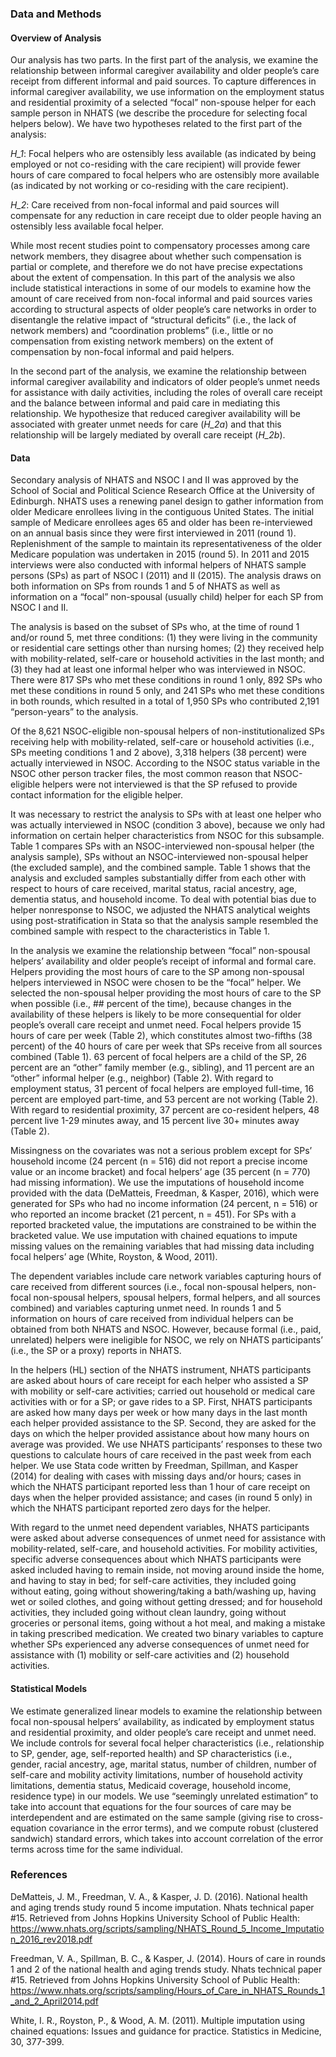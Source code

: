 ### Data and Methods

#### Overview of Analysis

Our analysis has two parts. In the first part of the analysis, we examine the relationship between informal caregiver availability and older people’s care receipt from different informal and paid sources. To capture differences in informal caregiver availability, we use information on the employment status and residential proximity of a selected “focal” non-spouse helper for each sample person in NHATS (we describe the procedure for selecting focal helpers below). We have two hypotheses related to the first part of the analysis: 

*H_1*: Focal helpers who are ostensibly less available (as indicated by being employed or not co-residing with the care recipient) will provide fewer hours of care compared to focal helpers who are ostensibly more available (as indicated by not working or co-residing with the care recipient).

*H_2*: Care received from non-focal informal and paid sources will compensate for any reduction in care receipt due to older people having an ostensibly less available focal helper.

While most recent studies point to compensatory processes among care network members, they disagree about whether such compensation is partial or complete, and therefore we do not have precise expectations about the extent of compensation. In this part of the analysis we also include statistical interactions in some of our models to examine how the amount of care received from non-focal informal and paid sources varies according to structural aspects of older people’s care networks in order to disentangle the relative impact of “structural deficits” (i.e., the lack of network members) and “coordination problems” (i.e., little or no compensation from existing network members) on the extent of compensation by non-focal informal and paid helpers. 

In the second part of the analysis, we examine the relationship between informal caregiver availability and indicators of older people’s unmet needs for assistance with daily activities, including the roles of overall care receipt and the balance between informal and paid care in mediating this relationship. We hypothesize that reduced caregiver availability will be associated with greater unmet needs for care (*H_2a*) and that this relationship will be largely mediated by overall care receipt (*H_2b*).

#### Data

Secondary analysis of NHATS and NSOC I and II was approved by the School of Social and Political Science Research Office at the University of Edinburgh. NHATS uses a renewing panel design to gather information from older Medicare enrollees living in the contiguous United States. The initial sample of Medicare enrollees ages 65 and older has been re-interviewed on an annual basis since they were first interviewed in 2011 (round 1). Replenishment of the sample to maintain its representativeness of the older Medicare population was undertaken in 2015 (round 5). In 2011 and 2015 interviews were also conducted with informal helpers of NHATS sample persons (SPs) as part of NSOC I (2011) and II (2015). The analysis draws on both information on SPs from rounds 1 and 5 of NHATS as well as information on a “focal” non-spousal (usually child) helper for each SP from NSOC I and II. 

The analysis is based on the subset of SPs who, at the time of round 1 and/or round 5, met three conditions: (1) they were living in the community or residential care settings other than nursing homes; (2) they received help with mobility-related, self-care or household activities in the last month; and (3) they had at least one informal helper who was interviewed in NSOC. There were 817 SPs who met these conditions in round 1 only, 892 SPs who met these conditions in round 5 only, and 241 SPs who met these conditions in both rounds, which resulted in a total of 1,950 SPs who contributed 2,191 “person-years” to the analysis.

Of the 8,621 NSOC-eligible non-spousal helpers of non-institutionalized SPs receiving help with mobility-related, self-care or household activities (i.e., SPs meeting conditions 1 and 2 above), 3,318 helpers (38 percent) were actually interviewed in NSOC. According to the NSOC status variable in the NSOC other person tracker files, the most common reason that NSOC-eligible helpers were not interviewed is that the SP refused to provide contact information for the eligible helper. 

It was necessary to restrict the analysis to SPs with at least one helper who was actually interviewed in NSOC (condition 3 above), because we only had information on certain helper characteristics from NSOC for this subsample. Table 1 compares SPs with an NSOC-interviewed non-spousal helper (the analysis sample), SPs without an NSOC-interviewed non-spousal helper (the excluded sample), and the combined sample. Table 1 shows that the analysis and excluded samples substantially differ from each other with respect to hours of care received, marital status, racial ancestry, age, dementia status, and household income. To deal with potential bias due to helper nonresponse to NSOC, we adjusted the NHATS analytical weights using post-stratification in Stata so that the analysis sample resembled the combined sample with respect to the characteristics in Table 1.

In the analysis we examine the relationship between “focal” non-spousal helpers’ availability and older people’s receipt of informal and formal care. Helpers providing the most hours of care to the SP among non-spousal helpers interviewed in NSOC were chosen to be the “focal” helper. We selected the non-spousal helper providing the most hours of care to the SP when possible (i.e., ## percent of the time), because changes in the availability of these helpers is likely to be more consequential for older people’s overall care receipt and unmet need. Focal helpers provide 15 hours of care per week (Table 2), which constitutes almost two-fifths (38 percent) of the 40 hours of care per week that SPs receive from all sources combined (Table 1). 63 percent of focal helpers are a child of the SP, 26 percent are an “other” family member (e.g., sibling), and 11 percent are an “other” informal helper (e.g., neighbor) (Table 2). With regard to employment status, 31 percent of focal helpers are employed full-time, 16 percent are employed part-time, and 53 percent are not working (Table 2). With regard to residential proximity, 37 percent are co-resident helpers, 48 percent live 1-29 minutes away, and 15 percent live 30+ minutes away (Table 2). 

Missingness on the covariates was not a serious problem except for SPs’ household income (24 percent (n = 516) did not report a precise income value or an income bracket) and focal helpers’ age (35 percent (n = 770) had missing information). We use the imputations of household income provided with the data (DeMatteis, Freedman, & Kasper, 2016), which were generated for SPs who had no income information (24 percent, n = 516) or who reported an income bracket (21 percent, n = 451). For SPs with a reported bracketed value, the imputations are constrained to be within the bracketed value. We use imputation with chained equations to impute missing values on the remaining variables that had missing data including focal helpers’ age (White, Royston, & Wood, 2011). 

The dependent variables include care network variables capturing hours of care received from different sources (i.e., focal non-spousal helpers, non-focal non-spousal helpers, spousal helpers, formal helpers, and all sources combined) and variables capturing unmet need. In rounds 1 and 5 information on hours of care received from individual helpers can be obtained from both NHATS and NSOC. However, because formal (i.e., paid, unrelated) helpers were ineligible for NSOC, we rely on NHATS participants’ (i.e., the SP or a proxy) reports in NHATS. 

In the helpers (HL) section of the NHATS instrument, NHATS participants are asked about hours of care receipt for each helper who assisted a SP with mobility or self-care activities; carried out household or medical care activities with or for a SP; or gave rides to a SP. First, NHATS participants are asked how many days per week or how many days in the last month each helper provided assistance to the SP. Second, they are asked for the days on which the helper provided assistance about how many hours on average was provided. We use NHATS participants’ responses to these two questions to calculate hours of care received in the past week from each helper. We use Stata code written by Freedman, Spillman, and Kasper (2014) for dealing with cases with missing days and/or hours; cases in which the NHATS participant reported less than 1 hour of care receipt on days when the helper provided assistance; and cases (in round 5 only) in which the NHATS participant reported zero days for the helper. 

With regard to the unmet need dependent variables, NHATS participants were asked about adverse consequences of unmet need for assistance with mobility-related, self-care, and household activities. For mobility activities, specific adverse consequences about which NHATS participants were asked included having to remain inside, not moving around inside the home, and having to stay in bed; for self-care activities, they included going without eating, going without showering/taking a bath/washing up, having wet or soiled clothes, and going without getting dressed; and for household activities, they included going without clean laundry, going without groceries or personal items, going without a hot meal, and making a mistake in taking prescribed medication. We created two binary variables to capture whether SPs experienced any adverse consequences of unmet need for assistance with (1) mobility or self-care activities and (2) household activities. 

#### Statistical Models

We estimate generalized linear models to examine the relationship between focal non-spousal helpers’ availability, as indicated by employment status and residential proximity, and older people’s care receipt and unmet need. We include controls for several focal helper characteristics (i.e., relationship to SP, gender, age, self-reported health) and SP characteristics (i.e., gender, racial ancestry, age, marital status, number of children, number of self-care and mobility activity limitations, number of household activity limitations, dementia status, Medicaid coverage, household income, residence type) in our models.  We use “seemingly unrelated estimation” to take into account that equations for the four sources of care may be interdependent and are estimated on the same sample (giving rise to cross-equation covariance in the error terms), and we compute robust (clustered sandwich) standard errors, which takes into account correlation of the error terms across time for the same individual.

### References

DeMatteis, J. M., Freedman, V. A., & Kasper, J. D. (2016). National health and aging trends study round 5 income imputation. Nhats technical paper #15. Retrieved from Johns Hopkins University School of Public Health: https://www.nhats.org/scripts/sampling/NHATS_Round_5_Income_Imputation_2016_rev2018.pdf

Freedman, V. A., Spillman, B. C., & Kasper, J. (2014). Hours of care in rounds 1 and 2 of the national health and aging trends study. Nhats technical paper #15. Retrieved from Johns Hopkins University School of Public Health: https://www.nhats.org/scripts/sampling/Hours_of_Care_in_NHATS_Rounds_1_and_2_April2014.pdf

White, I. R., Royston, P., & Wood, A. M. (2011). Multiple imputation using chained equations: Issues and guidance for practice. Statistics in Medicine, 30, 377-399.
